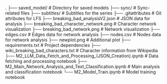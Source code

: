 .
├── saved_model/                             # Directory for saved models
├── sync/                                    # Sync-related files
├── subtitles/                               # Subtitles for the series
├── .gitattributes                           # Git attributes for LFS
├── breaking_bad_analysisV2.json            # JSON data for analysis
├── breaking_bad_character_network.png       # Character network visualization
├── breaking_bad_network.png                 # Network visualization
├── edges.csv                                # Edges data for network analysis
├── nodes.csv                                # Nodes data for network analysis
├── newplot.png                              # Additional plot
├── requirements.txt                         # Project dependencies
├── wiki_breaking_bad_characters.txt         # Character information from Wikipedia
├── M2_LLM_Data_Fetch_and_Processing_(JSON_Creation).ipynb # Data fetching and processing notebook
├── M2_Main_Network_Analysis_and_Text_Classification.ipynb # Main analysis and classification notebook
└── M2_Model_Train.ipynb                     # Model training notebook
